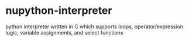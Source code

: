 # nupython-interpreter
python interpreter written in C which supports loops, operator/expression logic, variable assignments, and select functions
